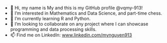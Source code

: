 - 👋 Hi, my name is My and this is my GitHub profile @vqmy-913!
- 👀 I’m interested in Mathematics and Data Science, and part-time chess.
- 🌱 I’m currently learning R and Python.
- 💞️ I’m looking to collaborate on any project where I can showcase programming and data processing skills.
- 📫 Find me on LinkedIn: www.linkedin.com/mynguyen913

<!---
vqmy-913/vqmy-913 is a ✨ special ✨ repository because its `README.md` (this file) appears on your GitHub profile.
You can click the Preview link to take a look at your changes.
--->
